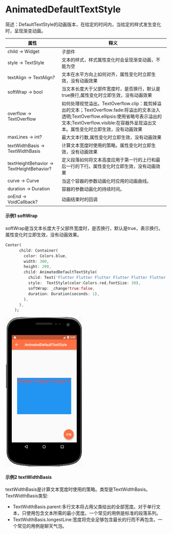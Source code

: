 # AnimatedDefaultTextStyle
简述：DefaultTextStyle的动画版本，在给定的时间内，当给定的样式发生变化时，呈现渐变动画。

|属性|释义|
|---|---|
|child → Widget|子部件|
|style → TextStyle|文本的样式，样式属性变化时会呈现渐变动画，不能为空|
|textAlign → TextAlign?|文本在水平方向上如何对齐，属性变化时立即生效，没有动画效果|
|softWrap → bool|当文本长度大于父部件宽度时，是否换行，默认是true换行,属性变化时立即生效，没有动画效果|
|overflow → TextOverflow|如何处理视觉溢出。TextOverflow.clip：裁剪掉溢出的文本；TextOverflow.fade:将溢出的文本淡入透明;TextOverflow.ellipsis:使用省略号表示溢出的文本;TextOverflow.visible:在容器外呈现溢出文本。属性变化时立即生效，没有动画效果|
|maxLines → int?|最大文本行数,属性变化时立即生效，没有动画效果|
|textWidthBasis → TextWidthBasis|计算文本宽度时使用的策略。属性变化时立即生效，没有动画效果|
|textHeightBehavior → TextHeightBehavior?|定义段落如何将文本高度应用于第一行的上行和最后一行的下行。属性变化时立即生效，没有动画效果|
|curve → Curve|当这个容器的参数动画化时应用的动画曲线。|
|duration → Duration|容器的参数动画化的持续时间。|
|onEnd → VoidCallback?|动画结束时的回调|



#### 示例1 softWrap
softWrap是当文本长度大于父部件宽度时，是否换行，默认是true，表示换行。属性变化时立即生效，没有动画效果。
```dart
Center(
      child: Container(
        color: Colors.blue,
        width: 300,
        height: 200,
        child: AnimatedDefaultTextStyle(
          child: Text('Flutter Flutter Flutter Flutter Flutter Flutter Flutter Flutter'),
          style:  TextStyle(color:Colors.red,fontSize: 30),
          softWrap: _change?true:false,
          duration: Duration(seconds: 1),
        ),
      ),
    );
```
![img](https://github.com/DingMouRen/flutter_widget_wiki/raw/master/lib/widget/animatedDefaultTextStyle/res/animated_text_style_1.gif)

#### 示例2 textWidthBasis
textWidthBasis是计算文本宽度时使用的策略。类型是TextWidthBasis。<br>
TextWidthBasis类型:<br>
* TextWidthBasis.parent:多行文本将占用父类给出的全部宽度。对于单行文本，只使用包含文本所需的最小宽度。一个常见的用例是标准的段落系列。
* TextWidthBasis.longestLine:宽度将完全足够包含最长的行而不再包含。一个常见的用例是聊天气泡。